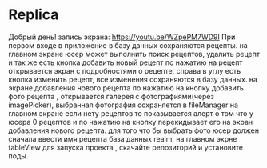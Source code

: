 # Replica

Добрый день!
запись экрана: https://youtu.be/WZpePM7WD9I
При первом входе в приложение в базу данных сохраняются рецепты.
на главном экране юсер может выполнить поиск рецептов, удалить рецепт и так же есть кнопка добавить новый рецепт
по нажатию на рецепт открывается экран с подробностями о рецепте, справа в углу есть кнопка изменить рецепт, все изменения сохраняются в базу данных. 
на экране добавления нового рецепта по нажатию на кнопку добавить фото рецепта , открывается галерея с фотографиями(через imagePicker), выбранная фотография сохраняется в fileManager 
на главном экране если нету рецептов то показывается алерт о том что у юсера 0 рецептов и по нажатию на кнопку перекидывает его на экран добавления нового рецепта.
для того что бы выбрать фото юсер должен сначала ввести имя рецепта 
база данных realm, на главном экрне tableView
для запуска проекта , скачайте репозиторий и установите поды.

